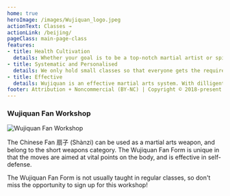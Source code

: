 ```yaml
---
home: true
heroImage: /images/Wujiquan_logo.jpeg
actionText: Classes →
actionLink: /beijing/
pageClass: main-page-class
features:
- title: Health Cultivation
  details: Whether your goal is to be a top-notch martial artist or spiritual cultivation, you will get a firm foundation and stay healthy physically, mentally and spiritually.
- title: Systematic and Personalised
  details: We only hold small classes so that everyone gets the required attention. Our instructors teach in a systematic manner to ensure you can progress in the best manner.
- title: Effective
  details: Wujiquan is an effective martial arts system. With dilligent practice and correct guidance, you can start feeling the effects and benefits yourself in a matter of months. 
footer: Attribution + Noncommercial (BY-NC) | Copyright © 2018-present International Association of Fumin Wujiquan
---
```


### Wujiquan Fan Workshop

![Wujiquan Fan Workshop](/images/2018-fan-workshop.webp)

The Chinese Fan 扇子 (Shànzi) can be used as a martial arts weapon, and belong to the short weapons category. The Wujiquan Fan Form is unique in that the moves are aimed at vital points on the body, and is effective in self-defense. 

The Wujiquan Fan Form is not usually taught in regular classes, so don't miss the opportunity to sign up for this workshop!
